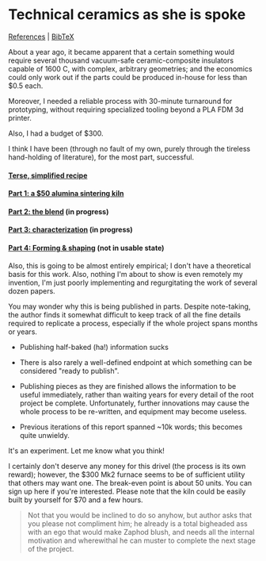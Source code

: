 # Technical ceramics as she is spoke

[References](./references.pdf) | [BibTeX](./bibtex.bib) 



About a year ago, it became apparent that a certain something would require several thousand vacuum-safe ceramic-composite insulators capable of 1600 C, with complex, arbitrary geometries; and the economics could only work out if the parts could be produced in-house for less than $0.5 each. 

Moreover, I needed a reliable process with 30-minute turnaround for prototyping, without requiring specialized tooling beyond a PLA FDM 3d printer. 

Also, I had a budget of $300.

I think I have been (through no fault of my own, purely through the tireless hand-holding of literature), for the most part, successful.

#### [Terse, simplified recipe]()



#### [Part 1: a $50 alumina sintering kiln]()

#### [Part 2: the blend]() (in progress)

#### [Part 3: characterization]() (in progress)

#### [Part 4: Forming & shaping]() (not in usable state)



Also, this is going to be almost entirely empirical; I don't have a theoretical basis for this work. Also, nothing I'm about to show is even remotely my invention, I'm just poorly implementing and regurgitating the work of several dozen papers.




You may wonder why this is being published in parts. Despite note-taking, the author finds it somewhat difficult to keep track of all the fine details required to replicate a process, especially if the whole project spans months or years. 

- Publishing half-baked (ha!) information sucks

- There is also rarely a well-defined endpoint at which something can be considered "ready to publish".
- Publishing pieces as they are finished allows the information to be useful immediately, rather than waiting years for every detail of the root project be complete. Unfortunately, further innovations may cause the whole process to be re-written, and equipment may become useless.
- Previous iterations of this report spanned ~10k words; this becomes quite unwieldy.

It's an experiment. Let me know what you think!



I certainly don't deserve any money for this drivel (the process is its own reward); however, the \$300 Mk2 furnace seems to be of sufficient utility that others may want one. The break-even point is about 50 units. You can sign up here if you're interested. Please note that the kiln could be easily built by yourself for \$70 and a few hours.



> Not that you would be inclined to do so anyhow, but author asks that you please not compliment him; he already is a total bigheaded ass with an ego that would make Zaphod blush, and needs all the internal motivation and wherewithal he can muster to complete the next stage of the project.